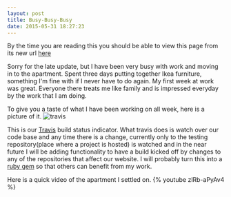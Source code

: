 ```yaml
---
layout: post
title: Busy-Busy-Busy
date: 2015-05-31 18:27:23
---
```


By the time you are reading this you should be able to view this page from its
new url [here](blog.alexgirdler.com)

Sorry for the late update, but I have been very busy with work and moving in to 
the apartment. Spent three days putting together Ikea furniture, something I'm
fine with if I never have to do again. My first week at work was great. Everyone 
there treats me like family and is impressed everyday by the work that I am doing.

To give you a taste of what I have been working on all week, here is a picture of it.
![travis](https://magnum.travis-ci.com/mancrates/mc-test.svg?token=s1x5GbRzd7R1gxxZfezy&branch=master)

This is our [Travis](www.travis-ci.org) build status indicator. What travis does
is watch over our code base and any time there is a change, currently only to the 
testing repository(place where a project is hosted) is watched and in the near
future I will be adding functionality to have a build kicked off by changes to any
of the repositories that affect our website. I will probably turn this into a [ruby
gem](www.rubygems.org) so that others can benefit from my work.

Here is a quick video of the apartment I settled on.
{% youtube zlRb-aPyAv4 %}
